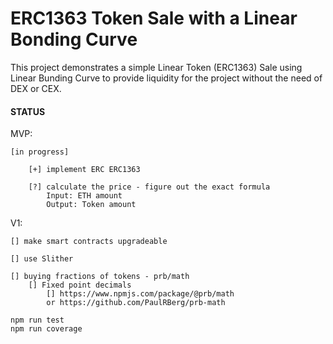 # ERC1363 Token Sale with a Linear Bonding Curve

This project demonstrates a simple Linear Token (ERC1363) Sale using Linear Bunding Curve to provide liquidity for the project without the need of DEX or CEX.

#### STATUS 
MVP:

    [in progress]

        [+] implement ERC ERC1363
        
        [?] calculate the price - figure out the exact formula
            Input: ETH amount
            Output: Token amount

V1:

    [] make smart contracts upgradeable

    [] use Slither

    [] buying fractions of tokens - prb/math
        [] Fixed point decimals
            [] https://www.npmjs.com/package/@prb/math 
            or https://github.com/PaulRBerg/prb-math



```
npm run test
npm run coverage
```

